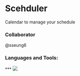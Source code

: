 # Scehduler
Calendar to manage your schedule

### Collaborator
@sseung6

### Languages and Tools:
*** <img src="https://img.shields.io/badge/Kotlin-7F52FF?style=for-the-badge&logo=Kotlin&logoColor=white">


